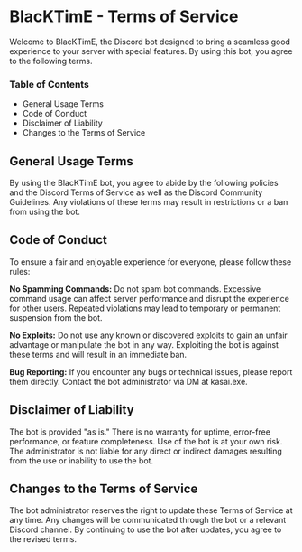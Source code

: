 # BlacKTimE - Terms of Service
Welcome to BlacKTimE, the Discord bot designed to bring a seamless good experience to your server with special features. By using this bot, you agree to the following terms.

### Table of Contents
- General Usage Terms
- Code of Conduct
- Disclaimer of Liability
- Changes to the Terms of Service

## General Usage Terms
By using the BlacKTimE bot, you agree to abide by the following policies and the Discord Terms of Service as well as the Discord Community Guidelines. Any violations of these terms may result in restrictions or a ban from using the bot.

## Code of Conduct
To ensure a fair and enjoyable experience for everyone, please follow these rules:

**No Spamming Commands:** Do not spam bot commands. Excessive command usage can affect server performance and disrupt the experience for other users. Repeated violations may lead to temporary or permanent suspension from the bot.

**No Exploits:** Do not use any known or discovered exploits to gain an unfair advantage or manipulate the bot in any way. Exploiting the bot is against these terms and will result in an immediate ban.

**Bug Reporting:** If you encounter any bugs or technical issues, please report them directly. Contact the bot administrator via DM at kasai.exe.

## Disclaimer of Liability
The bot is provided "as is." There is no warranty for uptime, error-free performance, or feature completeness. Use of the bot is at your own risk. The administrator is not liable for any direct or indirect damages resulting from the use or inability to use the bot.

## Changes to the Terms of Service
The bot administrator reserves the right to update these Terms of Service at any time. Any changes will be communicated through the bot or a relevant Discord channel. By continuing to use the bot after updates, you agree to the revised terms.
